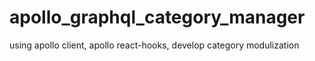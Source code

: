 # apollo_graphql_category_manager
using apollo client, apollo react-hooks, develop category modulization



